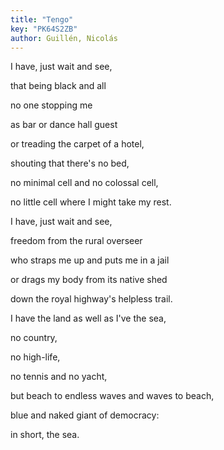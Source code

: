```yaml
---
title: "Tengo"
key: "PK64S2ZB"
author: Guillén, Nicolás
---
```

<div data-schema-version="8"><p>I have, just wait and see,</p> <p>that being black and all</p> <p>no one stopping me</p> <p>as bar or dance hall guest</p> <p>or treading the carpet of a hotel,</p> <p>shouting that there's no bed,</p> <p>no minimal cell and no colossal cell,</p> <p>no little cell where I might take my rest.</p> <p></p> <p>I have, just wait and see,</p> <p>freedom from the rural overseer</p> <p>who straps me up and puts me in a jail</p> <p>or drags my body from its native shed</p> <p>down the royal highway's helpless trail.</p> <p></p> <p>I have the land as well as I've the sea,</p> <p>no country,</p> <p>no high-life,</p> <p>no tennis and no yacht,</p> <p>but beach to endless waves and waves to beach,</p> <p>blue and naked giant of democracy:</p> <p>in short, the sea.</p> </div>